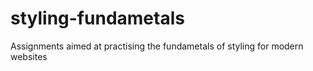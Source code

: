 # styling-fundametals
Assignments aimed at practising the fundametals of styling for modern websites
